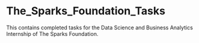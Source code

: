 # The_Sparks_Foundation_Tasks
This contains completed tasks for the Data Science and Business Analytics Internship of The Sparks Foundation.
